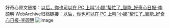 好奇心原文链接：[以后，你也可以在 PC 上叫“小娜”帮忙了_智能_好奇心日报-李硕明](https://www.qdaily.com/articles/4398.html)
WebArchive归档链接：[以后，你也可以在 PC 上叫“小娜”帮忙了_智能_好奇心日报-李硕明](http://web.archive.org/web/20190623155438/https://www.qdaily.com/articles/4398.html)
![image](http://ww3.sinaimg.cn/large/007d5XDply1g3vhn1kroej30u02z84qp)